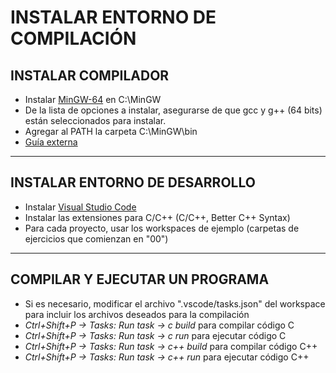 # INSTALAR ENTORNO DE COMPILACIÓN  

## INSTALAR COMPILADOR
- Instalar [MinGW-64](https://sourceforge.net/projects/mingw-w64/) en C:\MinGW  
- De la lista de opciones a instalar, asegurarse de que gcc y g++ (64 bits) están seleccionados para instalar.  
- Agregar al PATH la carpeta C:\MinGW\bin  
- [Guía externa](https://parzibyte.me/blog/2018/09/27/instalar-gcc-64-bits-en-windows-con-mingw/)

----
## INSTALAR ENTORNO DE DESARROLLO  
- Instalar [Visual Studio Code](https://code.visualstudio.com/download)  
- Instalar las extensiones para C/C++ (C/C++, Better C++ Syntax)  
- Para cada proyecto, usar los workspaces de ejemplo (carpetas de ejercicios que comienzan en "00")  

----  
## COMPILAR Y EJECUTAR UN PROGRAMA  
- Si es necesario, modificar el archivo ".vscode/tasks.json" del workspace para incluir los archivos deseados para la compilación  
- _Ctrl+Shift+P -> Tasks: Run task -> c build_ para compilar código C  
- _Ctrl+Shift+P -> Tasks: Run task -> c run_ para ejecutar código C  
- _Ctrl+Shift+P -> Tasks: Run task -> c++ build_ para compilar código C++  
- _Ctrl+Shift+P -> Tasks: Run task -> c++ run_ para ejecutar código C++  